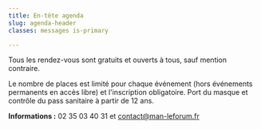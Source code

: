 ```yaml
---
title: En-tête agenda
slug: agenda-header
classes: messages is-primary

---
```

Tous les rendez-vous sont gratuits et ouverts à tous, sauf mention contraire.

Le nombre de places est limité pour chaque événement (hors événements permanents en accès libre) et l'inscription obligatoire. Port du masque et contrôle du pass sanitaire à partir de 12 ans. 

**Informations :** 02 35 03 40 31 et contact@man-leforum.fr